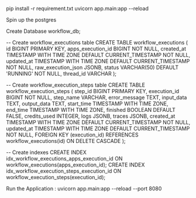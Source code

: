 
pip install -r requirement.txt
uvicorn app.main:app --reload



Spin up the postgres

Create Database workflow_db;


-- Create workflow_executions table
CREATE TABLE workflow_executions (
    id BIGINT PRIMARY KEY,
    apps_execution_id BIGINT NOT NULL,
    created_at TIMESTAMP WITH TIME ZONE DEFAULT CURRENT_TIMESTAMP NOT NULL,
    updated_at TIMESTAMP WITH TIME ZONE DEFAULT CURRENT_TIMESTAMP NOT NULL,
    raw_execution_json JSONB,
    status VARCHAR(50) DEFAULT 'RUNNING' NOT NULL,
    thread_id VARCHAR
);

-- Create workflow_execution_steps table
CREATE TABLE workflow_execution_steps (
    step_id BIGINT PRIMARY KEY,
    execution_id BIGINT NOT NULL,
    step_name VARCHAR,
    error_message TEXT,
    input_data TEXT,
    output_data TEXT,
    start_time TIMESTAMP WITH TIME ZONE,
    end_time TIMESTAMP WITH TIME ZONE,
    finished BOOLEAN DEFAULT FALSE,
    credits_used INTEGER,
    logs JSONB,
    traces JSONB,
    created_at TIMESTAMP WITH TIME ZONE DEFAULT CURRENT_TIMESTAMP NOT NULL,
    updated_at TIMESTAMP WITH TIME ZONE DEFAULT CURRENT_TIMESTAMP NOT NULL,
    FOREIGN KEY (execution_id) REFERENCES workflow_executions(id) ON DELETE CASCADE
);

-- Create indexes
CREATE INDEX idx_workflow_executions_apps_execution_id ON workflow_executions(apps_execution_id);
CREATE INDEX idx_workflow_execution_steps_execution_id ON workflow_execution_steps(execution_id);



Run the Application : 
uvicorn app.main:app --reload --port 8080